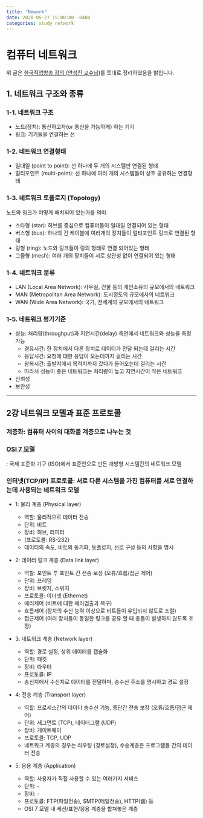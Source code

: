 ```yaml
---
title: "Nework"
date: 2020-05-27 15:00:00 -0400
categories: study network
---
```


# 컴퓨터 네트워크
위 글은 [한국직업방송 강의 (안성진 교수님)](https://www.youtube.com/playlist?list=PLFpZ7zSiHhPxrib8i4XPRKxB6FR9_NlCo)를 토대로 정리하였음을 밝힙니다.

## 1. 네트워크 구조와 종류

### 1-1. 네트워크 구조
  * 노드(장치): 통신하고자(or 통신을 가능하게) 하는 기기
  * 링크: 기기들을 연걸하는 선

### 1-2. 네트워크 연결형태
  * 일대일 (point to point): 선 하나에 두 개의 시스템만 연결된 형태
  * 멀티포인트 (multi-point): 선 하나에 여러 개의 시스템들이 상호 공유하는 연결형태

### 1-3. 네트워크 토폴로지 (Topology)
  노드와 링크가 어떻게 배치되어 있는가를 의미
  * 스타형 (star): 허브를 중심으로 컴퓨터들이 일대일 연결되어 있는 형태
  * 버스형 (bus): 하나의 긴 케이블에 여러개의 장치들이 멀티포인트 링크로 연결된 형태
  * 링형 (ring): 노드와 링크들이 링의 형태로 연결 되어있는 형태
  * 그물형 (mesh): 여러 개의 장치들이 서로 상관성 없이 연결되어 있는 형태

### 1-4. 네트워크 분류 
  * LAN (Local Area Network): 사무실, 건물 등의 개인소유의 규모에서의 네트워크
  * MAN (Metropolitan Area Network): 도시정도의 규모에서의 네트워크
  * WAN (Wide Area Network): 국가, 전세계의 규모에서의 네트워크

### 1-5. 네트워크 평가기준
  * 성능: 처리량(throughput)과 지연시간(delay) 측면에서 네트워크와 성능을 측정 가능
    - 경유시간: 한 장치에서 다른 장치로 데이터가 전달 되는데 걸리는 시간
    - 응답시간: 요청에 대한 응답이 오는데까지 걸리는 시간
    - 왕복시간: 출발지에서 목적지까지 갔다가 돌아오는데 걸리는 시간
    - 따라서 성능이 좋은 네트워크는 처리량이 높고 지연시간이 작은 네트워크
  * 신뢰성
  * 보안성

***

## 2강 네트워크 모델과 표준 프로토콜

### 계층화: 컴퓨터 사이의 대화를 계층으로 나누는 것

### [OSI 7 모델](https://http://joohyun.me/study/network/osi-7-layer/)
: 국제 표준화 기구 (ISO)에서 표준안으로 만든 개방형 시스템간의 네트워크 모델

### 인터넷(TCP/IP) 프로토콜: 서로 다른 시스템을 가진 컴퓨터를 서로 연결하는데 사용되는 네트워크 모델
  * 1: 물리 계층 (Physical layer)
    - 역할: 물리적으로 데이터 전송
    - 단위: 비트
    - 장비: 허브, 리피터
    - (프로토콜: RS-232)
    - 데이터의 속도, 비트의 동기화, 토폴로지, 선로 구성 등의 사항을 명시

  * 2: 데이터 링크 계층 (Data link layer)
    - 역할: 포인트 투 포인트 간 전송 보장 (오류/흐름/접근 제어)
    - 단위: 프레임
    - 장비: 브릿지, 스위치
    - 프로토콜: 이더넷 (Ethernet)
    - 에러제어 (비트에 대한 에러검출과 복구)
    - 흐름제어 (장치의 수신 능력 이상으로 비트들이 유입되지 않도로 조절)
    - 접근제어 (여러 장치들이 동일한 링크를 공유 할 때 충돌이 발생하지 않도록 조정)

  * 3: 네트워크 계층 (Network layer)
    - 역할: 경로 설정, 상위 데이터를 캡슐화
    - 단위: 패킷
    - 장비: 라우터
    - 프로토콜: IP
    - 송신지에서 수신지로 데이터를 전달하며, 송수신 주소를 명시하고 경로 설정

  * 4: 전송 계층 (Transport layer)
    - 역할: 프로세스간의 데이터 송수신 기능, 종단간 전송 보장 (오류/흐름/접근 제어)
    - 단위: 세그먼트 (TCP), 데이터그램 (UDP)
    - 장비: 게이트웨이
    - 프로토콜: TCP, UDP
    - 네트워크 계층의 경우는 라우팅 (경로설정), 수송계층은 프로그램들 간의 데이터 전송
    
  * 5: 응용 계층 (Application)
    - 역할: 사용자가 직접 사용할 수 있는 여러가지 서비스
    - 단위: -
    - 장비: -
    - 프로토콜: FTP(파일전송), SMTP(메일전송), HTTP(웹) 등
    - OSI 7 모델 내 세션/표현/응용 계층을 합쳐놓은 계층